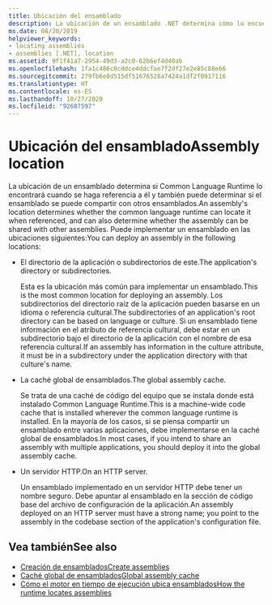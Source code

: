 ```yaml
---
title: Ubicación del ensamblado
description: La ubicación de un ensamblado .NET determina cómo lo encuentra CLR y si puede compartirse con otros ensamblados.
ms.date: 08/20/2019
helpviewer_keywords:
- locating assemblies
- assemblies [.NET], location
ms.assetid: 9f1f41a7-2954-49d3-a2c0-62b6ef4d40ab
ms.openlocfilehash: 1fa1c486c0cddce4ddcfae7f2df27e2e85c88e66
ms.sourcegitcommit: 279fb6e8d515df51676528a7424a1df2f0917116
ms.translationtype: HT
ms.contentlocale: es-ES
ms.lasthandoff: 10/27/2020
ms.locfileid: "92687597"
---
```

# <a name="assembly-location"></a><span data-ttu-id="fe5a8-103">Ubicación del ensamblado</span><span class="sxs-lookup"><span data-stu-id="fe5a8-103">Assembly location</span></span>

<span data-ttu-id="fe5a8-104">La ubicación de un ensamblado determina si Common Language Runtime lo encontrará cuando se haga referencia a él y también puede determinar si el ensamblado se puede compartir con otros ensamblados.</span><span class="sxs-lookup"><span data-stu-id="fe5a8-104">An assembly's location determines whether the common language runtime can locate it when referenced, and can also determine whether the assembly can be shared with other assemblies.</span></span> <span data-ttu-id="fe5a8-105">Puede implementar un ensamblado en las ubicaciones siguientes:</span><span class="sxs-lookup"><span data-stu-id="fe5a8-105">You can deploy an assembly in the following locations:</span></span>

- <span data-ttu-id="fe5a8-106">El directorio de la aplicación o subdirectorios de este.</span><span class="sxs-lookup"><span data-stu-id="fe5a8-106">The application's directory or subdirectories.</span></span>

     <span data-ttu-id="fe5a8-107">Esta es la ubicación más común para implementar un ensamblado.</span><span class="sxs-lookup"><span data-stu-id="fe5a8-107">This is the most common location for deploying an assembly.</span></span> <span data-ttu-id="fe5a8-108">Los subdirectorios del directorio raíz de la aplicación pueden basarse en un idioma o referencia cultural.</span><span class="sxs-lookup"><span data-stu-id="fe5a8-108">The subdirectories of an application's root directory can be based on language or culture.</span></span> <span data-ttu-id="fe5a8-109">Si un ensamblado tiene información en el atributo de referencia cultural, debe estar en un subdirectorio bajo el directorio de la aplicación con el nombre de esa referencia cultural.</span><span class="sxs-lookup"><span data-stu-id="fe5a8-109">If an assembly has information in the culture attribute, it must be in a subdirectory under the application directory with that culture's name.</span></span>

- <span data-ttu-id="fe5a8-110">La caché global de ensamblados.</span><span class="sxs-lookup"><span data-stu-id="fe5a8-110">The global assembly cache.</span></span>

     <span data-ttu-id="fe5a8-111">Se trata de una caché de código del equipo que se instala donde está instalado Common Language Runtime.</span><span class="sxs-lookup"><span data-stu-id="fe5a8-111">This is a machine-wide code cache that is installed wherever the common language runtime is installed.</span></span> <span data-ttu-id="fe5a8-112">En la mayoría de los casos, si se piensa compartir un ensamblado entre varias aplicaciones, debe implementarse en la caché global de ensamblados.</span><span class="sxs-lookup"><span data-stu-id="fe5a8-112">In most cases, if you intend to share an assembly with multiple applications, you should deploy it into the global assembly cache.</span></span>

- <span data-ttu-id="fe5a8-113">Un servidor HTTP.</span><span class="sxs-lookup"><span data-stu-id="fe5a8-113">On an HTTP server.</span></span>

     <span data-ttu-id="fe5a8-114">Un ensamblado implementado en un servidor HTTP debe tener un nombre seguro. Debe apuntar al ensamblado en la sección de código base del archivo de configuración de la aplicación.</span><span class="sxs-lookup"><span data-stu-id="fe5a8-114">An assembly deployed on an HTTP server must have a strong name; you point to the assembly in the codebase section of the application's configuration file.</span></span>

## <a name="see-also"></a><span data-ttu-id="fe5a8-115">Vea también</span><span class="sxs-lookup"><span data-stu-id="fe5a8-115">See also</span></span>

- [<span data-ttu-id="fe5a8-116">Creación de ensamblados</span><span class="sxs-lookup"><span data-stu-id="fe5a8-116">Create assemblies</span></span>](create.md)
- [<span data-ttu-id="fe5a8-117">Caché global de ensamblados</span><span class="sxs-lookup"><span data-stu-id="fe5a8-117">Global assembly cache</span></span>](../../framework/app-domains/gac.md)
- [<span data-ttu-id="fe5a8-118">Cómo el motor en tiempo de ejecución ubica ensamblados</span><span class="sxs-lookup"><span data-stu-id="fe5a8-118">How the runtime locates assemblies</span></span>](../../framework/deployment/how-the-runtime-locates-assemblies.md)
